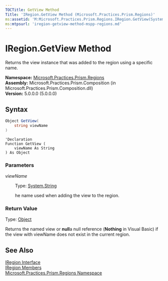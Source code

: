 ```yaml
---
TOCTitle: GetView Method
Title: 'IRegion.GetView Method (Microsoft.Practices.Prism.Regions)'
ms:assetid: 'M:Microsoft.Practices.Prism.Regions.IRegion.GetView(System.String)'
ms:mtpsurl: 'iregion-getview-method-mspp-regions.md'
---
```


# IRegion.GetView Method

Returns the view instance that was added to the region using a specific name.

**Namespace:** [Microsoft.Practices.Prism.Regions](/patterns-practices/reference/mspp-regions-namespace)  
**Assembly:** Microsoft.Practices.Prism.Composition (in Microsoft.Practices.Prism.Composition.dll)  
**Version:** 5.0.0.0 (5.0.0.0)

## Syntax

```C#
Object GetView(
	string viewName
)
```
```VB
'Declaration
Function GetView ( 
	viewName As String
) As Object
```

### Parameters

*viewName*

&nbsp;&nbsp;&nbsp;&nbsp;&nbsp;&nbsp;&nbsp;&nbsp;Type: [System.String](http://msdn.microsoft.com/en-us/library/s1wwdcbf)

&nbsp;&nbsp;&nbsp;&nbsp;&nbsp;&nbsp;&nbsp;&nbsp;he name used when adding the view to the region.

### Return Value

Type: [Object](http://msdn.microsoft.com/en-us/library/e5kfa45b)

Returns the named view or **null**a null reference (**Nothing** in Visual Basic) if the view with viewName does not exist in the current region.

## See Also

[IRegion Interface](/patterns-practices/reference/iregion-interface-mspp-regions)  
[IRegion Members](/patterns-practices/reference/iregion-interface-mspp-regions)  
[Microsoft.Practices.Prism.Regions Namespace](/patterns-practices/reference/mspp-regions-namespace)  